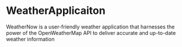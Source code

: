 # WeatherApplicaiton
WeatherNow is a user-friendly weather application that harnesses the power of the OpenWeatherMap API to deliver accurate and up-to-date weather information 
